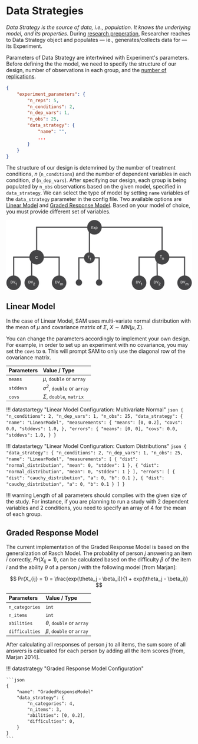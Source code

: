 # Data Strategies

*Data Strategy is the source of data, i.e., population. It knows the underlying model, and its properties*. During [research preperation](flow.md#prepare-research), Researcher reaches to Data Strategy object and populates — ie., generates/collects data for — its Experiment.

Parameters of Data Strategy are intertwined with Experiment's parameters. Before defining the the model, we need to specify the structure of our design, number of observations in each group, and the [number of replications](decision-strategies.md#post-qrp-decision-and-replication-stage).


```json
{
    "experiment_parameters": {
        "n_reps": 5,
        "n_conditions": 2,
        "n_dep_vars": 1,
        "n_obs": 25,
        "data_strategy": {
            "name": "",
            ...
        }
    }
}
```

The structure of our design is detemrined by the number of treatment conditions, *n* (`n_conditions`) and the number of dependent variables in each condition, *d* (`n_dep_vars`). After specifying our design, each group is being populated by `n_obs` observations based on the given model, specified in `data_strategy`. We can select the type of model by setting `name` variables of the `data_strategy` parameter in the config file. Two available options are [Linear Model](data-strategies.md#linear-model) and [Graded Response Model](data-strategies.md#graded-response-model). Based on your model of choice, you must provide different set of variables.

![Figure 1. Experiment Design](/figures/experiment-design.png)


<!--
 | **Parameters** | **Value** / **Type** |
|:---------------|:---------------------|
| `n_conditions` | n<sub>c</sub>, `int` |
| `n_dep_vars`   | n<sub>d</sub>, `int` |
| `n_obs`        | n<sub>o</sub>, `int` |
| `n_reps`       | n<sub>r</sub>, `int` |
-->

<!-- Since Data Strategy is aware of all the underlying models, parameters and distributions, it is capale of providing data at any points during the simulation.  -->

<!-- As mentioned, methods like [optional stopping](hacking-strategies.md#hacking-strategies-optional-stopping) needs to add new data points to the already existing measurements. Requiring data strategies to produce *new* data points helps with implementation of such hacking strategies. -->

## Linear Model

In the case of Linear Model, SAM uses multi-variate normal distribution
with the mean of $\mu$ and covariance matrix of $\Sigma$,
$X \sim MN(\mu, \Sigma)$.

You can change the parameters accordingly to implement your own design.
For example, in order to set up an experiment with no covariance, you
may set the `covs` to `0`. This will prompt SAM to only use the diagonal
row of the covariance matrix.

| **Parameters** | **Value** / **Type**                 |
|:---------------|:-------------------------------------|
| `means`        | *μ*, `double` or `array`             |
| `stddevs`      | *σ<sup>2</sup>*, `double` or `array` |
| `covs`         | *Σ*, `double`, `matrix`              |

!!! datastartegy "Linear Model Configuration: Multivariate Normal"
    ```json
    {
    "n_conditions": 2,
    "n_dep_vars": 1,
    "n_obs": 25,
    "data_strategy": {
        "name": "LinearModel",
        "measurements": {
            "means": [0, 0.2],
            "covs": 0.0,
            "stddevs": 1.0,
        },
        "errors": {
            "means": [0, 0],
            "covs": 0.0,
            "stddevs": 1.0,
        }
    }
    ```


!!! datastartegy "Linear Model Configuration: Custom Distributions"
    ```json
    {
    "data_strategy": {
        "n_conditions": 2,
        "n_dep_vars": 1,
        "n_obs": 25,
        "name": "LinearModel",
        "measurements": [
            {
                "dist": "normal_distribution",
                "mean": 0,
                "stddev": 1
            },
            {
                "dist": "normal_distribution",
                "mean": 0,
                "stddev": 1
            }
        ],
        "errors": [
            {
                "dist": "cauchy_distribution",
                "a": 0,
                "b": 0.1
            },
            {
                "dist": "cauchy_distribution",
                "a": 0,
                "b": 0.1
            }
        ]
    }
    ```

!!! warning
    Length of all parameters should complies with the given size of the
    study. For instance, if you are planning to run a study with 2 dependent
    variables and 2 conditions, you need to specify an array of 4 for the
    mean of each group.


## Graded Response Model

The current implementation of the Graded Response Model is based on the
generalization of Rasch Model. The probablity of person $j$ answering an
item $i$ correctly, $Pr(X_{ij} = 1)$, can be calculated based on the
difficulty $\beta$ of the item $i$ and the ability $\theta$ of a person
$j$ with the following model \[from Marjan\]:

$$ Pr(X_{ij} = 1) = \frac{exp(\theta_j - \beta_i)}{1 + exp(\theta_j - \beta_i)} $$

| **Parameters** | **Value** / **Type**     |
|:---------------|:-------------------------|
| `n_categories` | `int`                    |
| `n_items`      | `int`                    |
| `abilities`    | *θ*, `double` or `array` |
| `difficulties` | *β*, `double` or `array` |

After calculating all responses of person $j$ to all items, the sum
score of all answers is calcuated for each person by adding all the item
scores \[from, Marjan 2014\].

!!! datastrategy "Graded Response Model Configuration"

    ```json
    {
        "name": "GradedResponseModel"
        "data_strategy": {
            "n_categories": 4,
            "n_items": 3,
            "abilities": [0, 0.2],
            "difficulties": 0,
        }
    }
    ```
